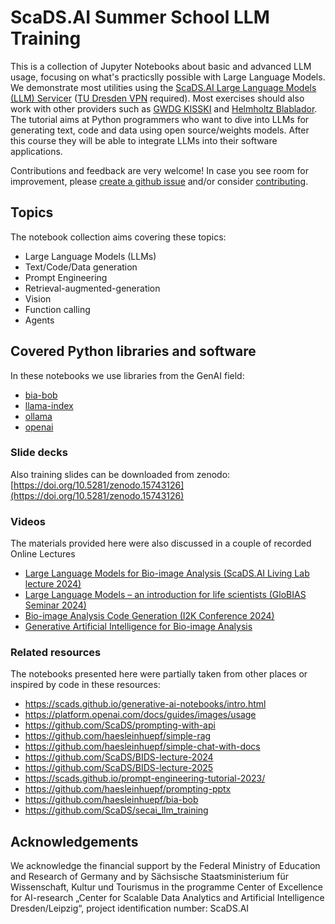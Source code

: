 # ScaDS.AI Summer School LLM Training

This is a collection of Jupyter Notebooks about basic and advanced LLM usage, focusing on what's practicslly possible with Large Language Models. We demonstrate most utilities using the [ScaDS.AI Large Language Models (LLM) Servicer](https://llm.scads.ai) ([TU Dresden VPN](https://tu-dresden.de/zih/dienste/service-katalog/arbeitsumgebung/zugang_datennetz/vpn) required). Most exercises should also work with other providers such as [GWDG KISSKI](https://kisski.gwdg.de/leistungen/2-02-llm-service/) and [Helmholtz Blablador](https://login.helmholtz.de/oauth2-as/oauth2-authz-web-ui). 
The tutorial aims at Python programmers who want to dive into LLMs for generating text, code and data using open source/weights models. After this course they will be able to integrate LLMs into their software applications.

Contributions and feedback are very welcome! In case you see room for improvement, please [create a github issue](https://github.com/ScaDS/LLM_Summer_School_Tutorial_2025/issues) and/or consider [contributing](https://github.com/ScaDS/LLM_Summer_School_Tutorial_2025/blob/main/CONTRIBUTING.md).

## Topics

The notebook collection aims covering these topics:
* Large Language Models (LLMs)
* Text/Code/Data generation
* Prompt Engineering
* Retrieval-augmented-generation
* Vision
* Function calling
* Agents

## Covered Python libraries and software

In these notebooks we use libraries from the GenAI field:

* [bia-bob](https://github.com/haesleinhuepf/bia-bob)
* [llama-index](https://www.llamaindex.ai/)
* [ollama](https://ollama.com/)
* [openai](https://github.com/openai/openai-python)

### Slide decks

Also training slides can be downloaded from zenodo:  [https://doi.org/10.5281/zenodo.15743126](https://doi.org/10.5281/zenodo.15743126)


### Videos

The materials provided here were also discussed in a couple of recorded Online Lectures
* [Large Language Models for Bio-image Analysis (ScaDS.AI Living Lab lecture 2024)](https://www.youtube.com/watch?v=9dtVlVwk2eg)
* [Large Language Models – an introduction for life scientists (GloBIAS Seminar 2024)](https://www.youtube.com/watch?v=VbD_zS5GOSc)
* [Bio-image Analysis Code Generation (I2K Conference 2024)](https://www.youtube.com/watch?v=sBcV8rasOWo)
* [Generative Artificial Intelligence for Bio-image Analysis](https://www.youtube.com/watch?v=nC0REzvOT5s)

### Related resources

The notebooks presented here were partially taken from other places or inspired by code in these resources:

* https://scads.github.io/generative-ai-notebooks/intro.html
* https://platform.openai.com/docs/guides/images/usage
* https://github.com/ScaDS/prompting-with-api
* https://github.com/haesleinhuepf/simple-rag
* https://github.com/haesleinhuepf/simple-chat-with-docs
* https://github.com/ScaDS/BIDS-lecture-2024
* https://github.com/ScaDS/BIDS-lecture-2025
* https://scads.github.io/prompt-engineering-tutorial-2023/
* https://github.com/haesleinhuepf/prompting-pptx
* https://github.com/haesleinhuepf/bia-bob
* https://github.com/ScaDS/secai_llm_training


## Acknowledgements

We acknowledge the financial support by the Federal Ministry of Education and Research of Germany and by Sächsische Staatsministerium für Wissenschaft, Kultur und Tourismus in the programme Center of Excellence for AI-research „Center for Scalable Data Analytics and Artificial Intelligence Dresden/Leipzig“, project identification number: ScaDS.AI
